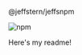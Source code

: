 @jeffstern/jeffsnpm

![npm](https://img.shields.io/npm/v/@jeffstern/jeffsnpm.svg)

Here's my readme!